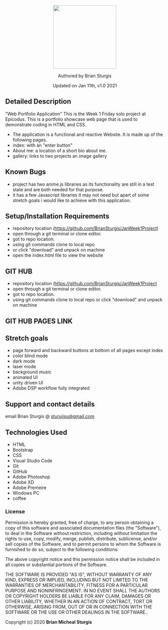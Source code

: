
<div align="center">
<img src="https://github.com/BrianSturgis.png" width="200px" height="auto" >
</div>
<p align="center"> Authored by Brian Sturgis</p>
<p align="center">Updated on Jan 11th, v1.0 2021</p>


## Detailed Description
"Web Portfolio Application"
This is the Week 1 Friday solo project at Epicodus.  This is a portfolio showcase web page that is used to demonstrate coding in HTML and CSS.
- The application is a functional and reactive Website. It is made up of the following pages.
- index: with an "enter button"
- About me: a location of a short bio about me.
- gallery: links to two projects an image gallery


## Known Bugs
- project has two anime.js libraries as its functionality are still in a test state and are both needed for that purpose.
- it has a few Javascript libraries it may not need but apart of some stretch goals i would like to achieve with this application.

## Setup/Installation Requirements
- repository location (https://github.com/BrianSturgis/JanWeek1Project)
- open through a git terminal or clone editor.
- got to repo location.
- using git commands clone to local repo
- or click "download" and unpack on machine
- open the index.html file to view the website

## GIT HUB
- repository location (https://github.com/BrianSturgis/JanWeek1Project
- open through a git terminal or clone editor.
- got to repo location.
- using git commands clone to local repo or click "download" and unpack on machine

## GIT HUB PAGES LINK



## Stretch goals
- page forward and backward buttons at bottom of all pages except index
- color blind mode
- dark mode
- laser mode
- background music
- animated UI
- unity driven UI
- Adobe DSP workflow fully integrated 

## Support and contact details
email Brian Sturgis @ <sturujisu@gmail.com>

## Technologies Used
* HTML
* Bootstrap
* CSS
* Visual Studio Code
* Git
* GitHub
* Adobe Photoshop
* Adobe XD
* Adobe Premeire
* Windows PC
* coffee

### License

Permission is hereby granted, free of charge, to any person obtaining a copy of this software and associated documentation files (the "Software"), to deal in the Software without restriction, including without limitation the rights to use, copy, modify, merge, publish, distribute, sublicense, and/or sell copies of the Software, and to permit persons to whom the Software is furnished to do so, subject to the following conditions:

The above copyright notice and this permission notice shall be included in all copies or substantial portions of the Software.

THE SOFTWARE IS PROVIDED "AS IS", WITHOUT WARRANTY OF ANY KIND, EXPRESS OR IMPLIED, INCLUDING BUT NOT LIMITED TO THE WARRANTIES OF MERCHANTABILITY, FITNESS FOR A PARTICULAR PURPOSE AND NONINFRINGEMENT. IN NO EVENT SHALL THE AUTHORS OR COPYRIGHT HOLDERS BE LIABLE FOR ANY CLAIM, DAMAGES OR OTHER LIABILITY, WHETHER IN AN ACTION OF CONTRACT, TORT OR OTHERWISE, ARISING FROM, OUT OF OR IN CONNECTION WITH THE SOFTWARE OR THE USE OR OTHER DEALINGS IN THE SOFTWARE..

Copyright (c) 2020 **Brian Micheal Sturgis**